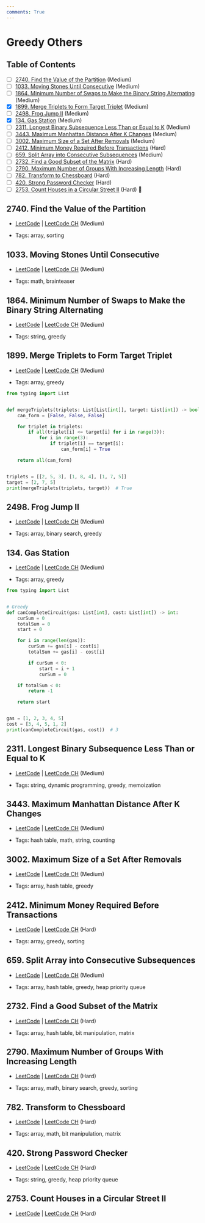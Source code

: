 ```yaml
---
comments: True
---
```


# Greedy Others

## Table of Contents

- [ ] [2740. Find the Value of the Partition](https://leetcode.cn/problems/find-the-value-of-the-partition/) (Medium)
- [ ] [1033. Moving Stones Until Consecutive](https://leetcode.cn/problems/moving-stones-until-consecutive/) (Medium)
- [ ] [1864. Minimum Number of Swaps to Make the Binary String Alternating](https://leetcode.cn/problems/minimum-number-of-swaps-to-make-the-binary-string-alternating/) (Medium)
- [x] [1899. Merge Triplets to Form Target Triplet](https://leetcode.cn/problems/merge-triplets-to-form-target-triplet/) (Medium)
- [ ] [2498. Frog Jump II](https://leetcode.cn/problems/frog-jump-ii/) (Medium)
- [x] [134. Gas Station](https://leetcode.cn/problems/gas-station/) (Medium)
- [ ] [2311. Longest Binary Subsequence Less Than or Equal to K](https://leetcode.cn/problems/longest-binary-subsequence-less-than-or-equal-to-k/) (Medium)
- [ ] [3443. Maximum Manhattan Distance After K Changes](https://leetcode.cn/problems/maximum-manhattan-distance-after-k-changes/) (Medium)
- [ ] [3002. Maximum Size of a Set After Removals](https://leetcode.cn/problems/maximum-size-of-a-set-after-removals/) (Medium)
- [ ] [2412. Minimum Money Required Before Transactions](https://leetcode.cn/problems/minimum-money-required-before-transactions/) (Hard)
- [ ] [659. Split Array into Consecutive Subsequences](https://leetcode.cn/problems/split-array-into-consecutive-subsequences/) (Medium)
- [ ] [2732. Find a Good Subset of the Matrix](https://leetcode.cn/problems/find-a-good-subset-of-the-matrix/) (Hard)
- [ ] [2790. Maximum Number of Groups With Increasing Length](https://leetcode.cn/problems/maximum-number-of-groups-with-increasing-length/) (Hard)
- [ ] [782. Transform to Chessboard](https://leetcode.cn/problems/transform-to-chessboard/) (Hard)
- [ ] [420. Strong Password Checker](https://leetcode.cn/problems/strong-password-checker/) (Hard)
- [ ] [2753. Count Houses in a Circular Street II](https://leetcode.cn/problems/count-houses-in-a-circular-street-ii/) (Hard) 👑

## 2740. Find the Value of the Partition

-   [LeetCode](https://leetcode.com/problems/find-the-value-of-the-partition/) | [LeetCode CH](https://leetcode.cn/problems/find-the-value-of-the-partition/) (Medium)

-   Tags: array, sorting

## 1033. Moving Stones Until Consecutive

-   [LeetCode](https://leetcode.com/problems/moving-stones-until-consecutive/) | [LeetCode CH](https://leetcode.cn/problems/moving-stones-until-consecutive/) (Medium)

-   Tags: math, brainteaser

## 1864. Minimum Number of Swaps to Make the Binary String Alternating

-   [LeetCode](https://leetcode.com/problems/minimum-number-of-swaps-to-make-the-binary-string-alternating/) | [LeetCode CH](https://leetcode.cn/problems/minimum-number-of-swaps-to-make-the-binary-string-alternating/) (Medium)

-   Tags: string, greedy

## 1899. Merge Triplets to Form Target Triplet

-   [LeetCode](https://leetcode.com/problems/merge-triplets-to-form-target-triplet/) | [LeetCode CH](https://leetcode.cn/problems/merge-triplets-to-form-target-triplet/) (Medium)

-   Tags: array, greedy

```python title="1899. Merge Triplets to Form Target Triplet - Python Solution"
from typing import List


def mergeTriplets(triplets: List[List[int]], target: List[int]) -> bool:
    can_form = [False, False, False]

    for triplet in triplets:
        if all(triplet[i] <= target[i] for i in range(3)):
            for i in range(3):
                if triplet[i] == target[i]:
                    can_form[i] = True

    return all(can_form)


triplets = [[2, 5, 3], [1, 8, 4], [1, 7, 5]]
target = [2, 7, 5]
print(mergeTriplets(triplets, target))  # True

```

## 2498. Frog Jump II

-   [LeetCode](https://leetcode.com/problems/frog-jump-ii/) | [LeetCode CH](https://leetcode.cn/problems/frog-jump-ii/) (Medium)

-   Tags: array, binary search, greedy

## 134. Gas Station

-   [LeetCode](https://leetcode.com/problems/gas-station/) | [LeetCode CH](https://leetcode.cn/problems/gas-station/) (Medium)

-   Tags: array, greedy

```python title="134. Gas Station - Python Solution"
from typing import List


# Greedy
def canCompleteCircuit(gas: List[int], cost: List[int]) -> int:
    curSum = 0
    totalSum = 0
    start = 0

    for i in range(len(gas)):
        curSum += gas[i] - cost[i]
        totalSum += gas[i] - cost[i]

        if curSum < 0:
            start = i + 1
            curSum = 0

    if totalSum < 0:
        return -1

    return start


gas = [1, 2, 3, 4, 5]
cost = [3, 4, 5, 1, 2]
print(canCompleteCircuit(gas, cost))  # 3

```

## 2311. Longest Binary Subsequence Less Than or Equal to K

-   [LeetCode](https://leetcode.com/problems/longest-binary-subsequence-less-than-or-equal-to-k/) | [LeetCode CH](https://leetcode.cn/problems/longest-binary-subsequence-less-than-or-equal-to-k/) (Medium)

-   Tags: string, dynamic programming, greedy, memoization

## 3443. Maximum Manhattan Distance After K Changes

-   [LeetCode](https://leetcode.com/problems/maximum-manhattan-distance-after-k-changes/) | [LeetCode CH](https://leetcode.cn/problems/maximum-manhattan-distance-after-k-changes/) (Medium)

-   Tags: hash table, math, string, counting

## 3002. Maximum Size of a Set After Removals

-   [LeetCode](https://leetcode.com/problems/maximum-size-of-a-set-after-removals/) | [LeetCode CH](https://leetcode.cn/problems/maximum-size-of-a-set-after-removals/) (Medium)

-   Tags: array, hash table, greedy

## 2412. Minimum Money Required Before Transactions

-   [LeetCode](https://leetcode.com/problems/minimum-money-required-before-transactions/) | [LeetCode CH](https://leetcode.cn/problems/minimum-money-required-before-transactions/) (Hard)

-   Tags: array, greedy, sorting

## 659. Split Array into Consecutive Subsequences

-   [LeetCode](https://leetcode.com/problems/split-array-into-consecutive-subsequences/) | [LeetCode CH](https://leetcode.cn/problems/split-array-into-consecutive-subsequences/) (Medium)

-   Tags: array, hash table, greedy, heap priority queue

## 2732. Find a Good Subset of the Matrix

-   [LeetCode](https://leetcode.com/problems/find-a-good-subset-of-the-matrix/) | [LeetCode CH](https://leetcode.cn/problems/find-a-good-subset-of-the-matrix/) (Hard)

-   Tags: array, hash table, bit manipulation, matrix

## 2790. Maximum Number of Groups With Increasing Length

-   [LeetCode](https://leetcode.com/problems/maximum-number-of-groups-with-increasing-length/) | [LeetCode CH](https://leetcode.cn/problems/maximum-number-of-groups-with-increasing-length/) (Hard)

-   Tags: array, math, binary search, greedy, sorting

## 782. Transform to Chessboard

-   [LeetCode](https://leetcode.com/problems/transform-to-chessboard/) | [LeetCode CH](https://leetcode.cn/problems/transform-to-chessboard/) (Hard)

-   Tags: array, math, bit manipulation, matrix

## 420. Strong Password Checker

-   [LeetCode](https://leetcode.com/problems/strong-password-checker/) | [LeetCode CH](https://leetcode.cn/problems/strong-password-checker/) (Hard)

-   Tags: string, greedy, heap priority queue

## 2753. Count Houses in a Circular Street II

-   [LeetCode](https://leetcode.com/problems/count-houses-in-a-circular-street-ii/) | [LeetCode CH](https://leetcode.cn/problems/count-houses-in-a-circular-street-ii/) (Hard)
